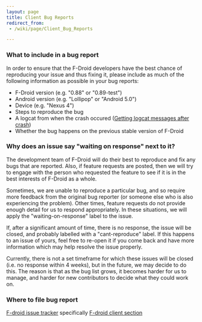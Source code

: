 ```yaml
---
layout: page
title: Client Bug Reports
redirect_from:
 - /wiki/page/Client_Bug_Reports

---
```


### What to include in a bug report

In order to ensure that the F-Droid developers have the best chance of reproducing your issue and thus fixing it, please include as much of the following information as possible in your bug reports:

* F-Droid version (e.g. "0.88" or "0.89-test")
* Android version (e.g. "Lollipop" or "Android 5.0")
* Device (e.g. "Nexus 4")
* Steps to reproduce the bug
* A logcat from when the crash occured ([Getting logcat messages after crash](../Getting_logcat_messages_after_crash))
* Whether the bug happens on the previous stable version of F-Droid


### Why does an issue say "waiting on response" next to it?

The development team of F-Droid will do their best to reproduce and fix any bugs that are reported. Also, if feature requests are posted, then we will try to engage with the person who requested the feature to see if it is in the best interests of F-Droid as a whole.

Sometimes, we are unable to reproduce a particular bug, and so require more feedback from the original bug reporter (or someone else who is also experiencing the problem). Other times, feature requests do not provide enough detail for us to respond appropriately. In these situations, we will apply the "waiting-on-response" label to the issue.

If, after a significant amount of time, there is no response, the issue will be closed, and probably labelled with a "cant-reproduce" label. If this happens to an issue of yours, feel free to re-open it if you come back and have more information which may help resolve the issue properly.

Currently, there is not a set timeframe for which these issues will be closed (i.e. no response within 4 weeks), but in the future, we may decide to do this. The reason is that as the bug list grows, it becomes harder for us to manage, and harder for new contributors to decide what they could work on.


### Where to file bug report

[F-droid issue tracker](https://f-droid.org/issues/) specifically [F-droid client section](https://gitlab.com/fdroid/fdroidclient/issues)
